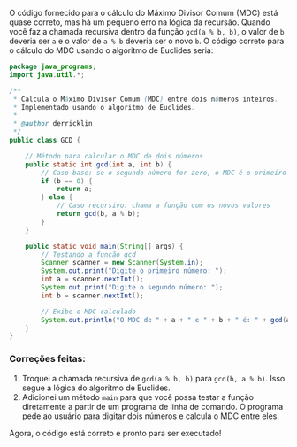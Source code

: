 O código fornecido para o cálculo do Máximo Divisor Comum (MDC) está quase correto, mas há um pequeno erro na lógica da recursão. Quando você faz a chamada recursiva dentro da função `gcd(a % b, b)`, o valor de `b` deveria ser `a` e o valor de `a % b` deveria ser o novo `b`. O código correto para o cálculo do MDC usando o algoritmo de Euclides seria:

```java
package java_programs;
import java.util.*;

/**
 * Calcula o Máximo Divisor Comum (MDC) entre dois números inteiros.
 * Implementado usando o algoritmo de Euclides.
 * 
 * @author derricklin
 */
public class GCD {

    // Método para calcular o MDC de dois números
    public static int gcd(int a, int b) {
        // Caso base: se o segundo número for zero, o MDC é o primeiro número
        if (b == 0) {
            return a;
        } else {
            // Caso recursivo: chama a função com os novos valores
            return gcd(b, a % b);
        }
    }

    public static void main(String[] args) {
        // Testando a função gcd
        Scanner scanner = new Scanner(System.in);
        System.out.print("Digite o primeiro número: ");
        int a = scanner.nextInt();
        System.out.print("Digite o segundo número: ");
        int b = scanner.nextInt();

        // Exibe o MDC calculado
        System.out.println("O MDC de " + a + " e " + b + " é: " + gcd(a, b));
    }
}
```

### Correções feitas:
1. Troquei a chamada recursiva de `gcd(a % b, b)` para `gcd(b, a % b)`. Isso segue a lógica do algoritmo de Euclides.
2. Adicionei um método `main` para que você possa testar a função diretamente a partir de um programa de linha de comando. O programa pede ao usuário para digitar dois números e calcula o MDC entre eles.

Agora, o código está correto e pronto para ser executado!